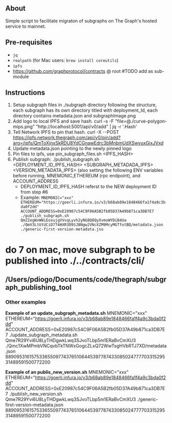 ## About
Simple script to facilitate migraton of subgraphs on The Graph's hosted service to mainnet.

## Pre-requisites
- `jq`
- `realpath` (for Mac users: `brew install coreutils`)
- `ipfs`
- https://github.com/graphprotocol/contracts @ root #TODO add as sub-module

## Instructions
1. Setup subgraph files in ./subgraph directory following the structure, each subgraph has its own directory titled with deployment_Id, each directory contains  metadata.json and subgraphImage.png
2. Add logo to local IPFS and save hash.
curl -s -F "file=@./curve-polygon-mips.png" "http://localhost:5001/api/v0/add" | jq -r '.Hash'
4. Tell Network IPFS to pin that hash.
curl -X --POST https://ipfs.network.thegraph.com/api/v0/pin/add?arg=/ipfs/QmToXjnxSkRDU8YdCGnawEdrc3bMnbmUdXSwvuxGixJVxd
5. Update metadata.json pointing to the newly pinned logo
6. Pin files to ipfs, use pin_subgraph_files.sh <IPFS_HASH>
7. Publish subgraph: 
./publish_subgraph.sh <DEPLOYMENT_ID_IPFS_HASH> <SUBGRAPH_METADADA_IPFS> <VERSION_METADATA_IPFS> (also setting the following ENV variables before running, MNEMONIC,ETHEREUM (rpc endpoint), and ACCOUNT_ADDRESS
    - DEPLOYMENT_ID_IPFS_HASH referst to the NEW deployment ID from step #6
    - Example:
     ```MNEMONIC="xxx" ETHEREUM="https://goerli.infura.io/v3/b68ab89e1848466fa1f4a9c3bda0f2dd" ACCOUNT_ADDRESS=0xE20987c54C9F06A5B2fb05D37A49b871ca3DB7E7 ./publish_subgraph.sh QmZ2egWxWWiEoxujgVVvqLyvh2yNG8Q8QyXvmoWYDiB4Ua ./QmV3LtUtUCiD774HXR3D9SJBNgw2VNcXZM9McyMGTfotBQ/metadata.json  ./generic-first-version-metadata.jso```

# do 7 on mac, move subgraph to be published into ./../contracts/cli/
## /Users/pdiogo/Documents/code/thegraph/subgraph_publishing_tool



### Other examples
**Example of an update_subgraph_metadata.sh**
MNEMONIC="xxx" ETHEREUM="https://goerli.infura.io/v3/b68ab89e1848466fa1f4a9c3bda0f2dd" ACCOUNT_ADDRESS=0xE20987c54C9F06A5B2fb05D37A49b871ca3DB7E7 ./update_subgraph_metadata.sh Qme7R29Yvi6U8LyTHDgwkLwq3SJvoTLbp5m1ERaBvCmXU3 ./Qmc1XwMPmbVNCqvbTkTNWxGogcZLxQ72WwTsgHVbRTJ7XD/metadata.json  88909531615753365509774376510644539778743308502477770331529531489591500772200

**Example of an publis_new_version.sh**
MNEMONIC="xxx" ETHEREUM="https://goerli.infura.io/v3/b68ab89e1848466fa1f4a9c3bda0f2dd" ACCOUNT_ADDRESS=0xE20987c54C9F06A5B2fb05D37A49b871ca3DB7E7 ./publish_new_version.sh Qme7R29Yvi6U8LyTHDgwkLwq3SJvoTLbp5m1ERaBvCmXU3 ./generic-first-version-metadata.json  88909531615753365509774376510644539778743308502477770331529531489591500772200

